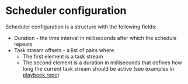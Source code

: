 # Scheduler configuration

Scheduler configuration is a structure with the following fields:

* Duration - the time interval in milliseconds after which the schedule repeats
* Task stream offsets - a list of pairs where
  * The first element is a task stream
  * The second element is a duration in milliseconds that defines how long the current task stream should be active (see examples in [playbook repo](https://github.com/DenisGorbachev/playbook/tree/dev/src/Slice/models))
